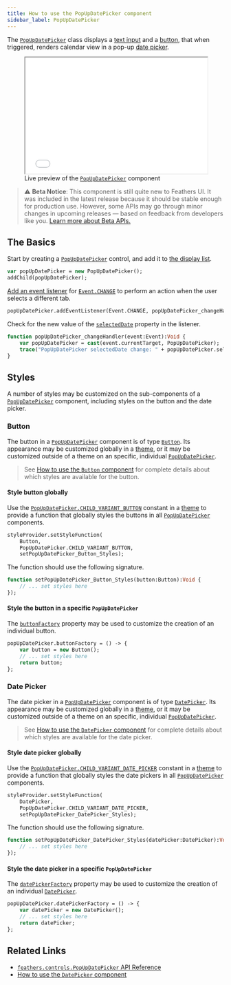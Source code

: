 ```yaml
---
title: How to use the PopUpDatePicker component
sidebar_label: PopUpDatePicker
---
```


The [`PopUpDatePicker`](https://api.feathersui.com/current/feathers/controls/PopUpDatePicker.html) class displays a [text input](./text-input.md) and a [button](./button.md), that when triggered, renders calendar view in a pop-up [date picker](./date-picker.md).

<figure>
<!-- needs to be a bit taller to accomodate larger touch hit areas on mobile -->
<iframe src="/learn/haxe-openfl/samples/pop-up-date-picker.html" width="100%" height="270"></iframe>
<figcaption>Live preview of the <a href="https://api.feathersui.com/current/feathers/controls/PopUpDatePicker.html"><code>PopUpDatePicker</code></a> component</figcaption>
</figure>

> ⚠️ **Beta Notice**: This component is still quite new to Feathers UI. It was included in the latest release because it should be stable enough for production use. However, some APIs may go through minor changes in upcoming releases — based on feedback from developers like you. [Learn more about Beta APIs.](./semver.md#beta-apis)

## The Basics

Start by creating a [`PopUpDatePicker`](https://api.feathersui.com/current/feathers/controls/PopUpDatePicker.html) control, and add it to [the display list](https://books.openfl.org/openfl-developers-guide/display-programming/basics-of-display-programming.html).

```haxe
var popUpDatePicker = new PopUpDatePicker();
addChild(popUpDatePicker);
```

[Add an event listener](https://books.openfl.org/openfl-developers-guide/handling-events/basics-of-handling-events.html) for [`Event.CHANGE`](https://api.openfl.org/openfl/events/Event.html#CHANGE) to perform an action when the user selects a different tab.

```haxe
popUpDatePicker.addEventListener(Event.CHANGE, popUpDatePicker_changeHandler);
```

Check for the new value of the [`selectedDate`](https://api.feathersui.com/current/feathers/controls/PopUpDatePicker.html#selectedDate) property in the listener.

```haxe
function popUpDatePicker_changeHandler(event:Event):Void {
    var popUpDatePicker = cast(event.currentTarget, PopUpDatePicker);
    trace("PopUpDatePicker selectedDate change: " + popUpDatePicker.selectedDate);
}
```

## Styles

A number of styles may be customized on the sub-components of a [`PopUpDatePicker`](https://api.feathersui.com/current/feathers/controls/PopUpDatePicker.html) component, including styles on the button and the date picker.

### Button

The button in a [`PopUpDatePicker`](https://api.feathersui.com/current/feathers/controls/PopUpDatePicker.html) component is of type [`Button`](./button.md). Its appearance may be customized globally in a [theme](./themes.md), or it may be customized outside of a theme on an specific, individual [`PopUpDatePicker`](https://api.feathersui.com/current/feathers/controls/PopUpDatePicker.html).

> See [How to use the `Button` component](./button.md#styles) for complete details about which styles are available for the button.

#### Style button globally

Use the [`PopUpDatePicker.CHILD_VARIANT_BUTTON`](https://api.feathersui.com/current/feathers/controls/PopUpDatePicker.html#CHILD_VARIANT_BUTTON) constant in a [theme](./themes.md) to provide a function that globally styles the buttons in all [`PopUpDatePicker`](https://api.feathersui.com/current/feathers/controls/PopUpDatePicker.html) components.

```haxe
styleProvider.setStyleFunction(
    Button,
    PopUpDatePicker.CHILD_VARIANT_BUTTON,
    setPopUpDatePicker_Button_Styles);
```

The function should use the following signature.

```haxe
function setPopUpDatePicker_Button_Styles(button:Button):Void {
    // ... set styles here
});
```

#### Style the button in a specific `PopUpDatePicker`

The [`buttonFactory`](https://api.feathersui.com/current/feathers/controls/PopUpDatePicker.html#buttonFactory) property may be used to customize the creation of an individual button.

```haxe
popUpDatePicker.buttonFactory = () -> {
    var button = new Button();
    // ... set styles here
    return button;
};
```

### Date Picker

The date picker in a [`PopUpDatePicker`](https://api.feathersui.com/current/feathers/controls/PopUpDatePicker.html) component is of type [`DatePicker`](./date-picker.md). Its appearance may be customized globally in a [theme](./themes.md), or it may be customized outside of a theme on an specific, individual [`PopUpDatePicker`](https://api.feathersui.com/current/feathers/controls/PopUpDatePicker.html).

> See [How to use the `DatePicker` component](./date-picker.md#styles) for complete details about which styles are available for the date picker.

#### Style date picker globally

Use the [`PopUpDatePicker.CHILD_VARIANT_DATE_PICKER`](https://api.feathersui.com/current/feathers/controls/PopUpDatePicker.html#CHILD_VARIANT_DATE_PICKER) constant in a [theme](./themes.md) to provide a function that globally styles the date pickers in all [`PopUpDatePicker`](https://api.feathersui.com/current/feathers/controls/PopUpDatePicker.html) components.

```haxe
styleProvider.setStyleFunction(
    DatePicker,
    PopUpDatePicker.CHILD_VARIANT_DATE_PICKER,
    setPopUpDatePicker_DatePicker_Styles);
```

The function should use the following signature.

```haxe
function setPopUpDatePicker_DatePicker_Styles(datePicker:DatePicker):Void {
    // ... set styles here
});
```

#### Style the date picker in a specific `PopUpDatePicker`

The [`datePickerFactory`](https://api.feathersui.com/current/feathers/controls/PopUpDatePicker.html#datePickerFactory) property may be used to customize the creation of an individual [`DatePicker`](./date-picker.md).

```haxe
popUpDatePicker.datePickerFactory = () -> {
    var datePicker = new DatePicker();
    // ... set styles here
    return datePicker;
};
```

## Related Links

- [`feathers.controls.PopUpDatePicker` API Reference](https://api.feathersui.com/current/feathers/controls/PopUpDatePicker.html)
- [How to use the `DatePicker` component](./date-picker.md)
